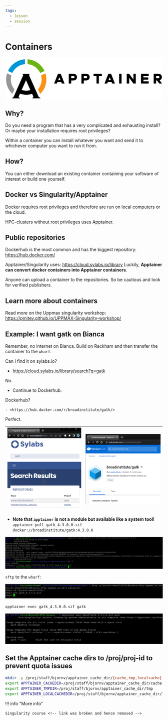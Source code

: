 ```yaml
---
tags:
  - lesson
  - session
---
```


# Containers

![Apptainer](./img/apptainer.png)

## Why?

Do you need a program that has a very complicated and exhausting install? Or maybe your installation requires root privileges?

Within a container you can install whatever you want and send it to whichever computer you want to run it from.

## How?

You can either download an existing container containing your software of interest or build one yourself.

## Docker vs Singularity/Apptainer

Docker requires root privileges and therefore are run on local computers or the cloud.

HPC-clusters without root privileges uses Apptainer.

## Public repositories

Dockerhub is the most common and has the biggest repository: <https://hub.docker.com/>

Apptainer/Singularity uses: <https://cloud.sylabs.io/library>
Luckily, **Apptainer can convert docker containers into Apptainer containers**.

Anyone can upload a container to the repositories. So be cautious and look for verified publishers.

## Learn more about containers

Read more on the Uppmax singularity workshop:
<https://pmitev.github.io/UPPMAX-Singularity-workshop/>

## Example: I want gatk on Bianca

Remember, no internet on Bianca. Build on Rackham and then transfer the container to the ``wharf``.

Can I find it on sylabs.io?

- <https://cloud.sylabs.io/library/search?q=gatk>

No.

- Continue to Dockerhub.

Dockerhub?

    - <https://hub.docker.com/r/broadinstitute/gatk/>

Perfect.

| ![gatk_syslabs](./img/gatk_syslabs.png) | ![gatk_dockerhub](./img/gatk_dockerhub.png) |
|---|---|

- **Note that `apptainer` is not a module but available like a system tool!**
`apptainer pull gatk_4.3.0.0.sif docker://broadinstitute/gatk:4.3.0.0`

![apptainer_pull](./img/apptainer_pull.png)

`sftp` to the ``wharf``:

![sftp_gatk](./img/sftp_gatk.png)

`apptainer exec gatk_4.3.0.0.sif gatk`

![apptainer_gatk](./img/apptainer_gatk.png)

## Set the Apptainer cache dirs to /proj/proj-id to prevent quota issues

```bash
mkdir -p /proj/staff/bjornv/apptainer_cache_dir/{cache,tmp,localcache}
export APPTAINER_CACHEDIR=/proj/staff/bjornv/apptainer_cache_dir/cache
export APPTAINER_TMPDIR=/proj/staff/bjornv/apptainer_cache_dir/tmp
export APPTAINER_LOCALCACHEDIR=/proj/staff/bjornv/apptainer_cache_dir/localcache
```

!!! info "More info"

    Singularity course <!-- link was broken and hence removed -->
